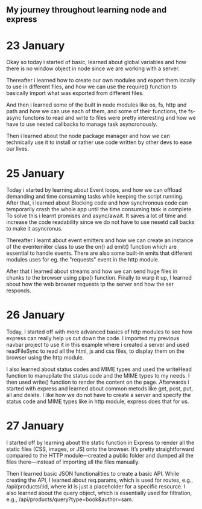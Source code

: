 ## My journey throughout learning node and express

# 23 January

Okay so today i started of basic, learned about global variables and how there is no window object in node since we are working with a server. 

Thereafter i learned how to create our own modules and export them locally to use in different files, and how we can use the require() function to basically import what was exported from different files.

And then i learned some of the built in node modules like os, fs, http and path and how we can use each of them, and some of their functions, the fs-async functons to read and write to files were pretty interesting and how we have to use nested callbacks to manage task asyncronously. 

Then i learned about the node package manager and how we can technically use it to install or rather use code written by other devs to ease our lives.

# 25 January

Today i started by learning about Event loops, and how we can offload demanding and time consuming tasks while keeping the script running. After that, i learned about Blocking code and how synchronous code can temporarily crash the whole app until the time consuming task is complete. To solve this i learnt promises and async/await. It saves a lot of time and increase the code readability since we do not have to use nesetd call backs to make it asyncronus. 

Thereafter i learnt about event emitters and how we can create an instance of the eventemiiter class to use the on() ad emit() function which are essential to handle events. There are also some built-in emits that different modules uses for eg. the "requests" event in the http module. 

After that i learned about streams and how we can send huge files in chunks to the browser using pipe() function. Finally to warp it up, I learned about how the web browser requests tp the server and how the ser responds. 

# 26 January

Today, I started off with more advanced basics of http modules to see how express can really help us cut down the code. I imported my previous navbar project to use it in this example where i created a server and used readFileSync to read all the html, js and css files, to display them on the browser using the http module. 

I also learned about status codes and MIME types and used the writeHead function to manupilate the status code and the MIME types to my needs. I then used write() function to render the content on the page. Afterwards i started with express and learned about common metods like get, post, put, all and delete. I like how we do not have to create a server and specify the status code and MIME types like in http module, express does that for us.

# 27 January

I started off by learning about the static function in Express to render all the static files (CSS, images, or JS) onto the browser. It’s pretty straightforward compared to the HTTP module—created a public folder and dumped all the files there—instead of importing all the files manually.

Then I learned basic JSON functionalities to create a basic API. While creating the API, I learned about req.params, which is used for routes, e.g., /api/products/:id, where id is just a placeholder for a specific resource. I also learned about the query object, which is essentially used for filtration, e.g., /api/products/query?type=book&author=sam.